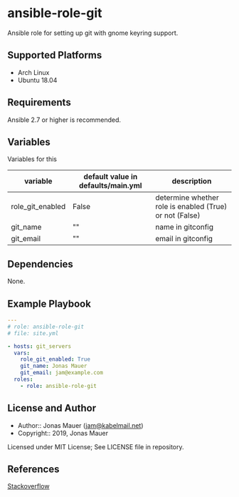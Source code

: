 # ansible-role-git

Ansible role for setting up git with gnome keyring support.

## Supported Platforms

* Arch Linux
* Ubuntu 18.04

## Requirements

Ansible 2.7 or higher is recommended.

## Variables

Variables for this

| variable | default value in defaults/main.yml | description |
| -------- | ---------------------------------- | ----------- |
| role_git_enabled | False | determine whether role is enabled (True) or not (False) |
| git_name | "" | name in gitconfig |
| git_email | "" | email in gitconfig |

## Dependencies

None.

## Example Playbook

```yaml
---
# role: ansible-role-git
# file: site.yml

- hosts: git_servers
  vars:
    role_git_enabled: True
    git_name: Jonas Mauer
    git_email: jam@example.com
  roles:
    - role: ansible-role-git
```

## License and Author

- Author:: Jonas Mauer (<jam@kabelmail.net>)
- Copyright:: 2019, Jonas Mauer

Licensed under MIT License;
See LICENSE file in repository.

## References

[Stackoverflow](https://stackoverflow.com/questions/13385690/how-to-use-git-with-gnome-keyring-integration)